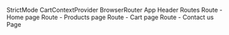 StrictMode
    CartContextProvider
        BrowserRouter
            App
                Header
                Routes
                    Route - Home page
                    Route - Products page
                    Route - Cart page
                    Route - Contact us Page